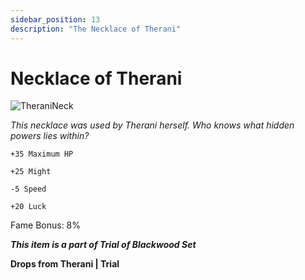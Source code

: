```yaml
---
sidebar_position: 13
description: "The Necklace of Therani"
---
```


# Necklace of Therani

![TheraniNeck](https://vwiki.valorserver.com/api/item/picture/necklace%20of%20therani)

<i>This necklace was used by Therani herself. Who knows what hidden powers lies within?</i>

    +35 Maximum HP
    
    +25 Might
    
    -5 Speed
    
    +20 Luck
    
Fame Bonus: 8%

***This item is a part of Trial of Blackwood Set***

**Drops from Therani | Trial**
